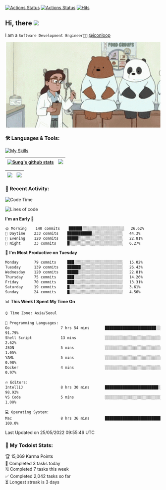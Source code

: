 
[![Actions Status](https://github.com/ddok2/ddok2/workflows/Todoist%20Readme/badge.svg)](https://github.com/ddok2/ddok2/actions)
[![Actions Status](https://github.com/ddok2/ddok2/workflows/wakatime-stats/badge.svg)](https://github.com/ddok2/ddok2/actions)
[![Hits](https://hits.seeyoufarm.com/api/count/incr/badge.svg?url=https%3A%2F%2Fgithub.com%2Fddok2&count_bg=%23FF9595&title_bg=%23555555&icon=github.svg&icon_color=%23FFFFFF&title=hits&edge_flat=false)](https://hits.seeyoufarm.com)

<!-- ![visitors](https://visitor-badge.laobi.icu/badge?page_id=ddok2.ddok2) -->
## Hi, there <img src="https://raw.githubusercontent.com/MartinHeinz/MartinHeinz/master/wave.gif" width="25px">

I am a `Software Development Engineer🧑‍💻` [@iconloop](https://github.com/iconloop)


<p align="center">
    <img align="center" alt="GIF" src="img/debugging.gif" />
</p>


### 🛠 Languages & Tools:

[![My Skills](https://skillicons.dev/icons?i=go,js,ts,py,express,react,svelte,jquery,pug,mongodb,mysql,redis,aws,docker,kubernetes)](https://skillicons.dev)


| <a href="https://github.com/ddok2"><img align="center" src="https://github-readme-stats.vercel.app/api?username=ddok2&show_icons=true&include_all_commits=true&count_private=true&theme=buefy&hide_border=true" alt="Sung's github stats" /></a> | <a href="https://github.com/ddok2"><img src="http://github-readme-streak-stats.herokuapp.com?user=ddok2&hide_border=true" /></a> |
| ------------- |------------- |


| <a href="https://github.com/ddok2"><img align="center" src="https://github-readme-stats.vercel.app/api/top-langs/?username=ddok2&theme=buefy&hide=html,css&hide_border=true width=50%" /></a> | <a href="https://github.com/ddok2"><img align="center" src="https://activity-graph.herokuapp.com/graph?username=ddok2&theme=github&hide_border=true" height="250" /></a> |
| ------------- |--------------------------------------------------------------------------------------------------------------------------------------------------------------------------|


<!-- <details open>
    <summary>📈 My GitHub Stats</summary>
    <p align="center">
        <a href="https://github.com/ddok2">
            <img align="center" src="https://github-readme-stats.vercel.app/api?username=ddok2&show_icons=true&include_all_commits=true&count_private=true&theme=buefy&hide_border=true" alt="Sung's github stats" />
        </a>
    </p>
</details>
<details>
    <summary>💬 Top Languages</summary>
    <p align="center"> 
        <a href="https://github.com/ddok2">
            <img align="center" src="https://github-readme-stats.vercel.app/api/top-langs/?username=ddok2&layout=compact&theme=buefy&hide=html,css&hide_border=true" />
        </a>
    </p>
</details> -->


### 🌈 Recent Activity:
<!--START_SECTION:waka-->
![Code Time](http://img.shields.io/badge/Code%20Time-0%20secs-blue)

![Lines of code](https://img.shields.io/badge/From%20Hello%20World%20I%27ve%20Written-272%20Thousand%20lines%20of%20code-blue)

**I'm an Early 🐤** 

```text
🌞 Morning    140 commits    ██████░░░░░░░░░░░░░░░░░░░   26.62% 
🌆 Daytime    233 commits    ███████████░░░░░░░░░░░░░░   44.3% 
🌃 Evening    120 commits    █████░░░░░░░░░░░░░░░░░░░░   22.81% 
🌙 Night      33 commits     █░░░░░░░░░░░░░░░░░░░░░░░░   6.27%

```
📅 **I'm Most Productive on Tuesday** 

```text
Monday       79 commits     ███░░░░░░░░░░░░░░░░░░░░░░   15.02% 
Tuesday      139 commits    ██████░░░░░░░░░░░░░░░░░░░   26.43% 
Wednesday    120 commits    █████░░░░░░░░░░░░░░░░░░░░   22.81% 
Thursday     75 commits     ███░░░░░░░░░░░░░░░░░░░░░░   14.26% 
Friday       70 commits     ███░░░░░░░░░░░░░░░░░░░░░░   13.31% 
Saturday     19 commits     █░░░░░░░░░░░░░░░░░░░░░░░░   3.61% 
Sunday       24 commits     █░░░░░░░░░░░░░░░░░░░░░░░░   4.56%

```


📊 **This Week I Spent My Time On** 

```text
⌚︎ Time Zone: Asia/Seoul

💬 Programming Languages: 
Go                       7 hrs 54 mins       ███████████████████████░░   91.79% 
Shell Script             13 mins             ░░░░░░░░░░░░░░░░░░░░░░░░░   2.62% 
JSON                     5 mins              ░░░░░░░░░░░░░░░░░░░░░░░░░   1.05% 
YAML                     5 mins              ░░░░░░░░░░░░░░░░░░░░░░░░░   0.98% 
Docker                   4 mins              ░░░░░░░░░░░░░░░░░░░░░░░░░   0.97%

🔥 Editors: 
IntelliJ                 8 hrs 30 mins       ████████████████████████░   98.92% 
VS Code                  5 mins              ░░░░░░░░░░░░░░░░░░░░░░░░░   1.08%

💻 Operating System: 
Mac                      8 hrs 36 mins       █████████████████████████   100.0%

```


 Last Updated on 25/05/2022 09:55:46 UTC
<!--END_SECTION:waka-->

### 🚧 My Todoist Stats:
<!-- TODO-IST:START -->
🏆  15,069 Karma Points           
🌸  Completed 3 tasks today           
🗓  Completed 7 tasks this week           
✅  Completed 2,042 tasks so far           
⏳  Longest streak is 3 days
<!-- TODO-IST:END -->

